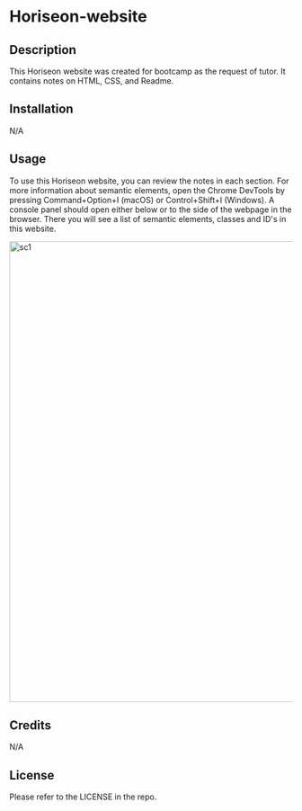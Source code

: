 # Horiseon-website

## Description

This Horiseon website was created for bootcamp as the request of tutor. It contains notes on HTML, CSS, and Readme.

## Installation

N/A

## Usage

To use this Horiseon website, you can review the notes in each section. For more information about semantic elements, open the Chrome DevTools by pressing Command+Option+I (macOS) or Control+Shift+I (Windows). A console panel should open either below or to the side of the webpage in the browser. There you will see a list of semantic elements, classes and ID's in this website.

<img width="820" alt="sc1" src="https://user-images.githubusercontent.com/123716093/221342615-886e0999-3f44-45c0-848d-384ce10d3c47.png">


## Credits

N/A

## License

Please refer to the LICENSE in the repo.
